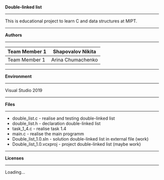**Double-linked list**

***
This is educational project to learn C and data structures at MIPT.
***
**Authors**
***
Team Member 1 | Shapovalov Nikita
--------------|-------------------
Team Member 1 | Arina Chumachenko
***
**Environment**
***
Visual Studio 2019
***
**Files**
***
* double_list.c - realise and testing double-linked list
* double_list.h - declaration double-linked list
* task_1_4.c - realise task 1.4
* main.c - realise the main programm
* Double_list_1.0.sln - solution double-linked list in external file (work)
* Double_list_1.0.vcxproj - project double-linked list (maybe work)
***
**Licenses**
***
Loading...
